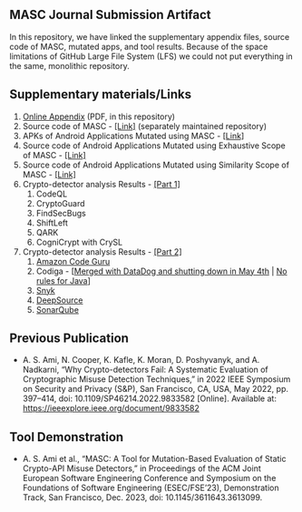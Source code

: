## MASC Journal Submission Artifact

In this repository, we have linked the supplementary appendix files, source code of MASC, mutated apps, and tool results. 
Because of the space limitations of GitHub Large File System (LFS) we could not put everything in the same, monolithic repository.

## Supplementary materials/Links

1. [Online Appendix](https://github.com/Secure-Platforms-Lab-W-M/masc-journal-artifact/blob/main/online-appendix.pdf) (PDF, in this repository)
2. Source code of MASC - [[Link]](https://github.com/Secure-Platforms-Lab-W-M/MASC) (separately maintained repository)
3. APKs of Android Applications Mutated using MASC - [[Link]](https://drive.google.com/drive/folders/14ZqYOJaR7iVnyHLF37zMDhS_3TcWHC7r?usp=sharing)
4. Source code of Android Applications Mutated using Exhaustive Scope of MASC - [[Link]](https://drive.google.com/drive/folders/1ML9HkGRPfeetC6lnjzq2Ai8FT32dxBEk?usp=drive_link)
5. Source code of Android Applications Mutated using Similarity Scope of MASC - [[Link]](https://drive.google.com/drive/folders/1QlfxotHuTvlOstd8b0cprBWhRRccYr2q?usp=drive_link)
6. Crypto-detector analysis Results - [[Part 1]](https://drive.google.com/drive/folders/1u3uIblklpk8a2an8ege4jDMyRQqknkzQ?usp=sharing)
   1. CodeQL
   2. CryptoGuard
   3. FindSecBugs
   4. ShiftLeft
   5. QARK
   6. CogniCrypt with CrySL
7. Crypto-detector analysis Results - [[Part 2]]()
   1. [Amazon Code Guru](https://docs.google.com/document/d/1GadAtVMRtcOn0-M1v2y_3BJXy62dd70a-lYjubtekdU/edit)
   2. Codiga - [[Merged with DataDog and shutting down in May 4th](https://www.codiga.io/blog/codiga-joins-datadog/) | [No rules for Java](https://www.codiga.io/code-analysis/rules/java/all/all/)]
   3. [Snyk](https://docs.google.com/document/d/19ae0VnD6cv37PwhXaprhKxpQz-kcGnU97Wq_i-wEyi0/edit)
   4. [DeepSource](https://docs.google.com/document/d/1KiK4Ltu4ZsbLNxePAEB_FyS5tcj87f0C0x-tGtJyRbk/edit?usp=sharing)
   5. [SonarQube](https://docs.google.com/document/d/1Pi1pRkbRPUEkZmS27qk4ZpXw2tlu16CeoNi-AQgwcnc/edit)   

## Previous Publication

- A. S. Ami, N. Cooper, K. Kafle, K. Moran, D. Poshyvanyk, and A. Nadkarni, “Why Crypto-detectors Fail: A Systematic Evaluation of Cryptographic Misuse Detection Techniques,” in 2022 IEEE Symposium on Security and Privacy (S&P), San Francisco, CA, USA, May 2022, pp. 397–414, doi: 10.1109/SP46214.2022.9833582 [Online]. Available at: https://ieeexplore.ieee.org/document/9833582

## Tool Demonstration

- A. S. Ami et al., “MASC: A Tool for Mutation-Based Evaluation of Static Crypto-API Misuse Detectors,” in Proceedings of the ACM Joint European Software Engineering Conference and Symposium on the Foundations of Software Engineering (ESEC/FSE’23), Demonstration Track, San Francisco, Dec. 2023, doi: 10.1145/3611643.3613099.
